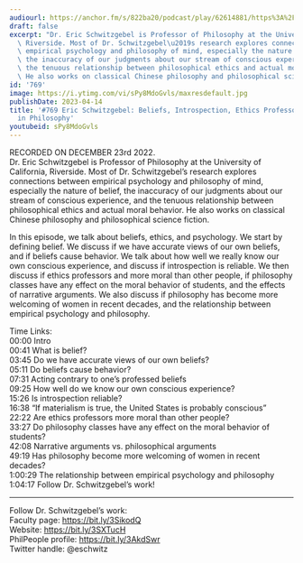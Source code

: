 ```yaml
---
audiourl: https://anchor.fm/s/822ba20/podcast/play/62614881/https%3A%2F%2Fd3ctxlq1ktw2nl.cloudfront.net%2Fstaging%2F2022-11-23%2Fe41da6de-5f6b-eeab-af4f-55d081a2d879.m4a
draft: false
excerpt: "Dr. Eric Schwitzgebel is Professor of Philosophy at the University of California,\
  \ Riverside. Most of Dr. Schwitzgebel\u2019s research explores connections between\
  \ empirical psychology and philosophy of mind, especially the nature of belief,\
  \ the inaccuracy of our judgments about our stream of conscious experience, and\
  \ the tenuous relationship between philosophical ethics and actual moral behavior.\
  \ He also works on classical Chinese philosophy and philosophical science fiction."
id: '769'
image: https://i.ytimg.com/vi/sPy8MdoGvls/maxresdefault.jpg
publishDate: 2023-04-14
title: '#769 Eric Schwitzgebel: Beliefs, Introspection, Ethics Professors, and Women
  in Philosophy'
youtubeid: sPy8MdoGvls
---
```

<div class="timelinks">

RECORDED ON DECEMBER 23rd 2022.  
Dr. Eric Schwitzgebel is Professor of Philosophy at the University of California, Riverside. Most of Dr. Schwitzgebel’s research explores connections between empirical psychology and philosophy of mind, especially the nature of belief, the inaccuracy of our judgments about our stream of conscious experience, and the tenuous relationship between philosophical ethics and actual moral behavior. He also works on classical Chinese philosophy and philosophical science fiction.

In this episode, we talk about beliefs, ethics, and psychology. We start by defining belief. We discuss if we have accurate views of our own beliefs, and if beliefs cause behavior. We talk about how well we really know our own conscious experience, and discuss if introspection is reliable. We then discuss if ethics professors and more moral than other people, if philosophy classes have any effect on the moral behavior of students, and the effects of narrative arguments. We also discuss if philosophy has become more welcoming of women in recent decades, and the relationship between empirical psychology and philosophy.

Time Links:  
<time>00:00</time> Intro  
<time>00:41</time> What is belief?  
<time>03:45</time> Do we have accurate views of our own beliefs?  
<time>05:11</time> Do beliefs cause behavior?  
<time>07:31</time> Acting contrary to one’s professed beliefs  
<time>09:25</time> How well do we know our own conscious experience?  
<time>15:26</time> Is introspection reliable?  
<time>16:38</time> “If materialism is true, the United States is probably conscious”  
<time>22:22</time> Are ethics professors more moral than other people?  
<time>33:27</time> Do philosophy classes have any effect on the moral behavior of students?  
<time>42:08</time> Narrative arguments vs. philosophical arguments  
<time>49:19</time> Has philosophy become more welcoming of women in recent decades?  
<time>1:00:29</time> The relationship between empirical psychology and philosophy  
<time>1:04:17</time> Follow Dr. Schwitzgebel’s work!

---

Follow Dr. Schwitzgebel’s work:  
Faculty page: https://bit.ly/3SikodQ  
Website: https://bit.ly/3SXTucH  
PhilPeople profile: https://bit.ly/3AkdSwr  
Twitter handle: @eschwitz
</div>

